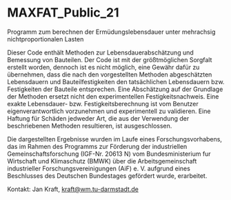 # MAXFAT_Public_21
Programm zum berechnen der Ermüdungslebensdauer unter mehrachsig nichtproportionalen Lasten 

Dieser Code enthält Methoden zur Lebensdauerabschätzung und Bemessung von
Bauteilen. Der Code ist mit der größtmöglichen Sorgfalt erstellt worden, dennoch ist es nicht
möglich, eine Gewähr dafür zu übernehmen, dass die nach den vorgestellten Methoden abgeschätzten
Lebensdauern und Bauteilfestigkeiten den tatsächlichen Lebensdauern bzw. Festigkeiten
der Bauteile entsprechen. Eine Abschätzung auf der Grundlage der Methoden ersetzt
nicht den experimentellen Festigkeitsnachweis. Eine exakte Lebensdauer- bzw. Festigkeitsberechnung
ist vom Benutzer eigenverantwortlich vorzunehmen und experimentell zu validieren.
Eine Haftung für Schäden jedweder Art, die aus der Verwendung der beschriebenen Methoden
resultieren, ist ausgeschlossen.

Die dargestellten Ergebnisse wurden im Laufe eines Forschungsvorhabens, das im Rahmen des
Programms zur Förderung der industriellen Gemeinschaftsforschung (IGF-Nr. 20613 N) vom 
Bundesministerium fur Wirtschaft und Klimaschutz (BMWK) über die Arbeitsgemeinschaft 
industrieller Forschungsvereinigungen (AiF) e. V. aufgrund eines Beschlusses des Deutschen 
Bundestages gefördert wurde, erarbeitet.

Kontakt: Jan Kraft, kraft@wm.tu-darmstadt.de
